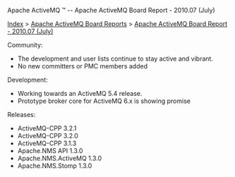 Apache ActiveMQ ™ -- Apache ActiveMQ Board Report - 2010.07 (July) 

[Index](index.html) > [Apache ActiveMQ Board Reports](apache-activemq-board-reports.html) > [Apache ActiveMQ Board Report - 2010.07 (July)](apache-activemq-board-report-201007-july.html)


Community:

*   The development and user lists continue to stay active and vibrant.
*   No new committers or PMC members added

Development:

*   Working towards an ActiveMQ 5.4 release.
*   Prototype broker core for ActiveMQ 6.x is showing promise

Releases:

*   ActiveMQ-CPP 3.2.1
*   ActiveMQ-CPP 3.2.0
*   ActiveMQ-CPP 3.1.3
*   Apache.NMS API 1.3.0
*   Apache.NMS.ActiveMQ 1.3.0
*   Apache.NMS.Stomp 1.3.0

